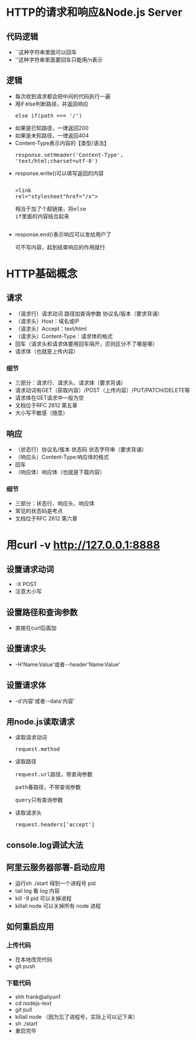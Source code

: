 # HTTP的请求和响应&Node.js Server
## 代码逻辑
* ``这种字符串里面可以回车
* ''这种字符串里面要回车只能用/n表示
## 逻辑
* 每次收到请求都会把中间的代码执行一遍
* 用if else判断路径，并返回响应<pre>else if(path === '/')</pre>
* 如果是已知路径，一律返回200
* 如果是未知路径，一律返回404
* Content-Type表示内容的【类型/语法】<pre>response.setHeader('Content-Type', 'text/html;charset=utf-8')</pre>
* response.write()可以填写返回的内容<pre><pre><link rel="stylesheet"href="/x"></pre><pre>相当于加了个超链接，将else if里面的内容结合起来</pre></pre>
* response.end()表示响应可以发给用户了<pre>可不写内容，起到结束响应的作用就行</pre>
# HTTP基础概念
## 请求
* （请求行）请求动词 路径加查询参数 协议名/版本（要求背诵）
* （请求头）Host：域名或IP
* （请求头）Accept：text/html
* （请求头）Content-Type：请求体的格式
* 回车（请求头和请求体要用回车隔开，否则区分不了哪是哪）
* 请求体（也就是上传内容）
### 细节
* 三部分：请求行、请求头、请求体（要求背诵）
* 请求动词有GET（获取内容）/POST（上传内容）/PUT/PATCH/DELETE等
* 请求体在GET请求中一般为空
* 文档位于RFC 2612 第五章
* 大小写不敏感（随意）
## 响应
* （状态行）协议名/版本 状态码 状态字符串（要求背诵）
* （响应头）Content-Type:响应体的格式
* 回车
* （响应体）响应体（也就是下载内容）
### 细节
* 三部分：状态行、响应头、响应体
* 常见的状态码是考点
* 文档位于RFC 2612 第六章
# 用curl -v http://127.0.0.1:8888
## 设置请求动词
* -X POST
* 注意大小写
## 设置路径和查询参数
* 直接在curl后面加
## 设置请求头
* -H'Name:Value'或者--header'Name:Value'
## 设置请求体
* -d'内容'或者--data'内容'
## 用node.js读取请求
* 读取请求动词<pre>request.method</pre>
* 读取路径<pre>request.url路径，带查询参数</pre><pre>path春路径，不带查询参数</pre><pre>query只有查询参数</pre>
* 读取请求头<pre>request.headers['accept']
## console.log调试大法

## 阿里云服务器部署-启动应用
* 运行sh ./start 得到一个进程号 pid
* tail log 看 log 内容
* kill -9 pid 可以关掉进程
* killall node 可以关掉所有 node 进程
## 如何重启应用
### 上传代码
* 在本地改完代码
* git push
### 下载代码
* shh frank@aliyun1
* cd nodejs-text
* git pull
* killall node （因为忘了进程号，实际上可以记下来）
* sh ./start
* 重启完毕